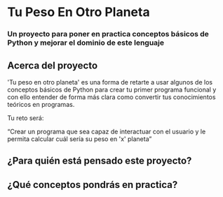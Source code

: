 # Tu Peso En Otro Planeta

###  Un proyecto para poner en practica conceptos básicos de Python y mejorar el dominio de este lenguaje

## Acerca del proyecto

'Tu peso en otro planeta' es una forma de retarte a usar algunos de los conceptos básicos de Python para crear tu primer programa funcional y con ello entender de forma más clara como convertir tus conocimientos teóricos en programas.

Tu reto será: 

“Crear un programa que sea capaz de interactuar con el usuario y le permita calcular cuál sería su peso en 'x' planeta”


## ¿Para quién está pensado este proyecto?

## ¿Qué conceptos pondrás en practica? 
